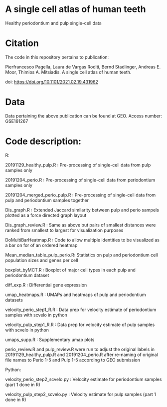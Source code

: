 # A single cell atlas of human teeth
Healthy periodontium and pulp single-cell data

# Citation

The code in this repository pertains to publication:

Pierfrancesco Pagella, Laura de Vargas Roditi, Bernd Stadlinger, Andreas E. Moor, Thimios A. Mitsiadis. A single cell atlas of human teeth.

doi: https://doi.org/10.1101/2021.02.19.431962 

# Data

Data pertaining the above publication can be found at GEO. Access number: GSE161267

# Code description: 
R:

20191129_healthy_pulp.R       : Pre-processing of single-cell data from pulp samples only

20191204_perio.R              : Pre-processing of single-cell data from periodontium samples only

20191204_merged_perio_pulp.R  : Pre-processing of single-cell data from pulp and periodontium samples together

Dis_graph.R                   : Extended Jaccard similarity between pulp and perio sampels plotted as a force directed graph layout 

Dis_graph_review.R            : Same as above but pairs of smallest distances were ranked from smallest to largest for visualization purposes

DoMultiBarHeatmap.R           : Code to allow multiple identities to be visualized as a bar on for of an ordered heatmap

Mean_median_table_pulp_perio.R: Statistics on pulp and periodontium cell population sizes and genes per cell 

boxplot_byMCT.R               : Boxplot of major cell types in each pulp and periodontium dataset

diff_exp.R                    : Differential gene expression

umap_heatmaps.R               : UMAPs and heatmaps of pulp and periodontium datasets

velocity_perio_step1_R.R      : Data prep for velocity estimate of periodontium samples with scvelo in python

velocity_pulp_step1_R.R       : Data prep for velocity estimate of pulp samples with scvelo in python

umaps_supp.R                  : Supplementary umap plots

perio_review.R and pulp_review.R were run to adjust the original labels in 20191129_healthy_pulp.R and 20191204_perio.R after re-naming of original file names to Perio 1-5 and Pulp 1-5 according to GEO submission

Python:

velocity_perio_step2_scvelo.py              : Velocity estimate for periodontium samples (part 1 done in R)

velocity_pulp_step2_scvelo.py               : Velocity estimate for pulp samples (part 1 done in R)
